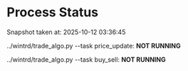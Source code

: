 # Process Status

Snapshot taken at: 2025-10-12 03:36:45

../wintrd/trade_algo.py --task price_update: **NOT RUNNING**

../wintrd/trade_algo.py --task buy_sell: **NOT RUNNING**

